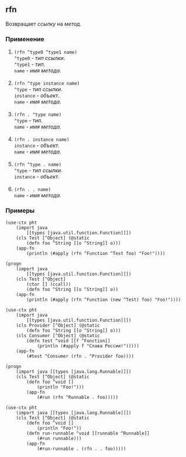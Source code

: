 ## rfn
Возвращает _ссылку_ на _метод_.

### Применение

1. `(rfn ^type0 ^type1 name)`<br>
`^type0` - _тип ссылки_.<br>
`^type1` - _тип_.<br>
`name` - _имя метода_.<br><br>
2. `(rfn ^type instance name)`<br>
`^type` - _тип ссылки_.<br>
`instance` - _объект_.<br>
`name` - _имя метода_.<br><br>
3. `(rfn . ^type name)`<br>
`^type` - _тип_.<br>
`name` - _имя метода_.<br><br>
4. `(rfn . instance name)`<br>
`instance` - _объект_.<br>
`name` - _имя метода_.<br><br>
5. `(rfn ^type . name)`<br>
`^type` - _тип ссылки_.<br>
`instance` - _объект_.<br><br>
6. `(rfn . . name)`<br>
`name` - _имя метода_.

### Примеры

```pihta
(use-ctx pht
    (import java
        [[types [java.util.function.Function]]])
    (cls Test [^Object] (@static
        (defn foo ^String [[o ^String]] o)))
    (app-fn
        (println (#apply (rfn ^Function ^Test foo) "Foo!"))))
```

```pihta
(progn
    (import java
        [[types [java.util.function.Function]]])
    (cls Test [^Object]
        (ctor [] (ccall))
        (defn foo ^String [[o ^String]] o))
    (app-fn
        (println (#apply (rfn ^Function (new ^Test) foo) "Foo!"))))
```

```pihta
(use-ctx pht
    (import java
        [[types [java.util.function.Function]]])
    (cls Provider [^Object] (@static
        (defn foo ^String [[o ^String]] o)))
    (cls Consumer [^Object] (@static
        (defn test ^void [[f ^Function]]
            (println (#apply f "Слава России!")))))
    (app-fn
        (#test ^Consumer (rfn . ^Provider foo))))
```

```pihta
(progn
    (import java [[types [java.lang.Runnable]]])
    (cls Test [^Object] (@static
        (defn foo ^void []
            (println "Foo!")))
        (app-fn
            (#run (rfn ^Runnable . foo)))))
```

```pihta
(use-ctx pht
    (import java [[types [java.lang.Runnable]]])
    (cls Test [^Object] (@static
        (defn foo ^void []
            (println "Foo!"))
        (defn run-runnable ^void [[runnable ^Runnable]]
            (#run runnable)))
        (app-fn
            (#run-runnable . (rfn . . foo)))))
```